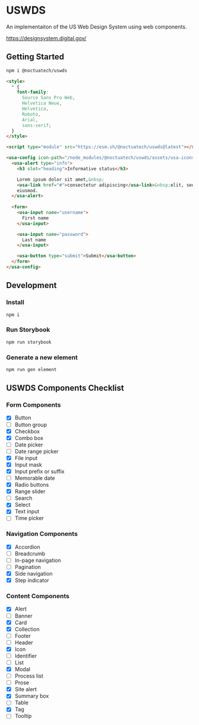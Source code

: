 # USWDS

An implementaiton of the US Web Design System using web components.

https://designsystem.digital.gov/

## Getting Started

```sh
npm i @noctuatech/uswds
```

```html
<style>
  * {
    font-family:
      Source Sans Pro Web,
      Helvetica Neue,
      Helvetica,
      Roboto,
      Arial,
      sans-serif;
  }
</style>

<script type="module" src="https://esm.sh/@noctuatech/uswds@latest"></script>

<usa-config icon-path="/node_modules/@noctuatech/uswds/assets/usa-icons/">
  <usa-alert type="info">
    <h3 slot="heading">Informative status</h3>

    Lorem ipsum dolor sit amet,&nbsp;
    <usa-link href="#">consectetur adipiscing</usa-link>&nbsp;elit, sed do
    eiusmod.
  </usa-alert>
  
  <form>
    <usa-input name="username">
      First name
    </usa-input>

    <usa-input name="password">
      Last name
    </usa-input>

    <usa-button type="submit">Submit</usa-button>
  </form>
</usa-config>
```

## Development

### Install

```sh
npm i
```

### Run Storybook

```sh
npm run storybook
```

### Generate a new element

```sh
npm run gen element
```

## USWDS Components Checklist

### Form Components
- [x] Button
- [ ] Button group
- [x] Checkbox
- [x] Combo box
- [ ] Date picker
- [ ] Date range picker
- [x] File input
- [x] Input mask
- [x] Input prefix or suffix
- [ ] Memorable date
- [x] Radio buttons
- [x] Range slider
- [ ] Search
- [x] Select
- [x] Text input
- [ ] Time picker

### Navigation Components
- [x] Accordion
- [ ] Breadcrumb
- [ ] In-page navigation
- [ ] Pagination
- [x] Side navigation
- [x] Step indicator

### Content Components
- [x] Alert
- [ ] Banner
- [x] Card
- [x] Collection
- [ ] Footer
- [ ] Header
- [x] Icon
- [ ] Identifier
- [ ] List
- [x] Modal
- [ ] Process list
- [ ] Prose
- [x] Site alert
- [x] Summary box
- [ ] Table
- [x] Tag
- [ ] Tooltip
